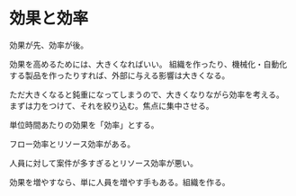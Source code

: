 # 効果と効率

効果が先、効率が後。

効果を高めるためには、大きくなればいい。
組織を作ったり、機械化・自動化する製品を作ったりすれば、外部に与える影響は大きくなる。

ただ大きくなると鈍重になってしまうので、大きくなりながら効率を考える。
まずは力をつけて、それを絞り込む。焦点に集中させる。

単位時間あたりの効果を「効率」とする。

フロー効率とリソース効率がある。

人員に対して案件が多すぎるとリソース効率が悪い。

効果を増やすなら、単に人員を増やす手もある。組織を作る。
